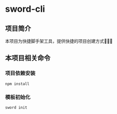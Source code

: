 # sword-cli

## 项目简介
本项目为快捷脚手架工具，提供快捷的项目创建方式🚀🚀🚀


## 本项目相关命令

### 项目依赖安装
```
npm install
```

### 模板初始化
```
sword init 
```
